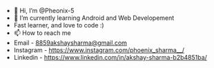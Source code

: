 - 👋 Hi, I’m @Pheonix-5
- 🌱 I’m currently learning Android and Web Developement
- Fast learner, and love to code :)
- 📫 How to reach me 
- Email - <8859akshaysharma@gmail.com>
- Instagram - https://www.instagram.com/phoenix_sharma__/
- Linkedin - https://www.linkedin.com/in/akshay-sharma-b2b4851ba/

<!---
Pheonix-5/Pheonix-5 is a ✨ special ✨ repository because its `README.md` (this file) appears on your GitHub profile.
You can click the Preview link to take a look at your changes.
--->
